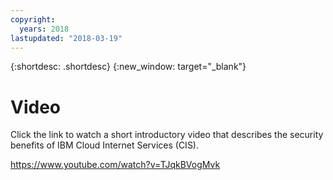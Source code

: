 ```yaml
---
copyright:
  years: 2018
lastupdated: "2018-03-19"
---
```


{:shortdesc: .shortdesc}
{:new_window: target="_blank"}

# Video 

Click the link to watch a short introductory video that describes the security benefits of IBM Cloud Internet Services (CIS).

https://www.youtube.com/watch?v=TJqkBVogMvk
